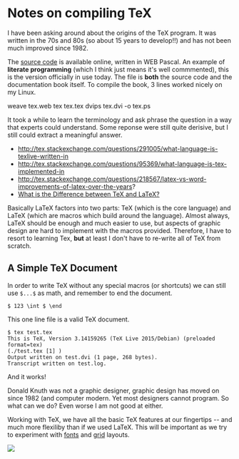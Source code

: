 # Notes on compiling TeX

I have been asking around about the origins of the TeX program.  It was written in the 70s and 80s (so about 15 years to develop!!)
and has not been much improved since 1982.  

The [source code](http://tug.org/texlive/devsrc/Build/source/texk/web2c/tex.web) is available online, written in WEB Pascal.
An example of **literate programming** (which I think just means it's well commmented), this is the version officially in use today.
The file is **both** the source code and the documentation book itself.  To compile the book, 3 lines worked nicely on my Linux.

  weave tex.web
  tex tex.tex
  dvips tex.dvi -o tex.ps
  
  It took a while to learn the terminology and ask phrase the question in a way that experts could understand.
  Some reponse were still quite derisive, but I still could extract a meaningful answer.
  
  * http://tex.stackexchange.com/questions/291005/what-language-is-texlive-written-in
  * http://tex.stackexchange.com/questions/95369/what-language-is-tex-implemented-in
  * http://tex.stackexchange.com/questions/218567/latex-vs-word-improvements-of-latex-over-the-years?
  * [What is the Difference between TeX and LaTeX?](http://tex.stackexchange.com/questions/49/what-is-the-difference-between-tex-and-latex)
  
Basically LaTeX factors into two parts:  TeX (which is the core language) and LaTeX (which are macros which build around the language).
  Almost always, LaTeX should be enough and much easier to use, but aspects of graphic design are hard to implement with the 
  macros provided.  Therefore, I have to resort to learning Tex, **but** at least I don't have to re-write all of TeX from scratch.
  
## A Simple TeX Document

In order to write TeX without any special macros (or shortcuts) we can still use `$...$` as math, and remember to end the document.

    $ 123 \int $ \end
    
This one line file is a valid TeX document.  

    $ tex test.tex
    This is TeX, Version 3.14159265 (TeX Live 2015/Debian) (preloaded format=tex) 
    (./test.tex [1] )
    Output written on test.dvi (1 page, 268 bytes).
    Transcript written on test.log.

And it works! 

Donald Knuth was not a graphic designer, graphic design has moved on since 1982 (and computer modern.  Yet
most designers cannot program.  So what can we do?  Even worse I am not good at either.

Working with TeX, we have all the basic TeX features at our fingertips -- and much more flexiliby than if we used LaTeX.
This will be important as we try to experiment with [fonts](http://www.thinkingwithtype.com/) and [grid](http://www.thinkingwithtype.com/contents/grid/) layouts.


![](http://i.imgur.com/vxlpSbx.png)
